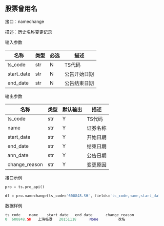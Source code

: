 ## 股票曾用名

接口：namechange

描述：历史名称变更记录

输入参数

| 名称 | 类型 | 必选 | 描述 |
| --- | --- | --- | --- |
| ts_code | str | N | TS代码 |
| start_date | str | N | 公告开始日期 |
| end_date | str | N | 公告结束日期 |

输出参数

| 名称 | 类型 | 默认输出 | 描述 |
| --- | --- | --- | --- |
| ts_code | str | Y | TS代码 |
| name | str | Y | 证券名称 |
| start_date | str | Y | 开始日期 |
| end_date | str | Y | 结束日期 |
| ann_date | str | Y | 公告日期 |
| change_reason | str | Y | 变更原因 |

接口示例

```python
pro = ts.pro_api()

df = pro.namechange(ts_code='600848.SH', fields='ts_code,name,start_date,end_date,change_reason')
```

数据样例

```python
ts_code    name    start_date   end_date      change_reason
0  600848.SH   上海临港   20151118      None         改名
```